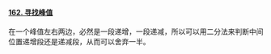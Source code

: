 #### [162. 寻找峰值](https://leetcode-cn.com/problems/find-peak-element/)

在一个峰值左右两边，必然是一段递增，一段递减，所以可以用二分法来判断中间位置递增段还是递减段，从而可以舍弃一半。

